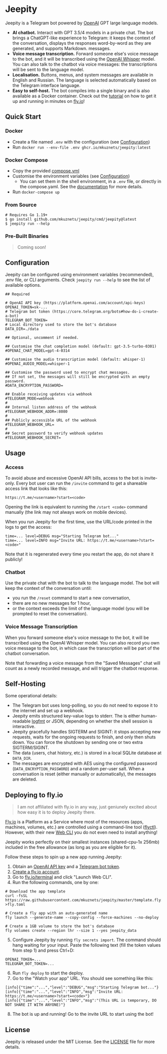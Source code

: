 # Jeepity

Jeepity is a Telegram bot powered by [OpenAI](https://openai.com) GPT large language models.

* **AI chatbot.** Interact with GPT 3.5/4 models in a private chat. The bot brings a ChatGPT-like experience to
  Telegram: it keeps
  the context of the conversation, displays the responses word-by-word as they are generated, and supports Markdown.
  messages.
* **Voice message transcription.** Forward someone else's voice message to the bot, and it will be transcribed using
  the [OpenAI Whisper](https://openai.com/research/whisper) model.
  You can also talk to the chatbot via voice messages: the transcriptions will be sent to the language model.
* **Localisation.** Buttons, menus, and system messages are available in English and Russian. The language is
  selected automatically based on the Telegram interface language.
* **Easy to self-host.** The bot compiles into a single binary and is also available as a Docker
  container. Check out the [tutorial](#deploying-to-flyio) on how to get it up and running in minutes
  on [fly.io](https://fly.io)!

## Quick Start

### Docker

* Create a file named `.env` with the configuration (see [Configuration](#configuration))
* Run `docker run --env-file .env ghcr.io/mkuznets/jeepity:latest`

### Docker Compose

* Copy the provided [compose.yml](compose.yaml)
* Customise the environment variables (see [Configuration](#configuration))
    * You can set them in the shell environment, in a `.env` file, or directly in the compose.yaml. See
      the [documentation](https://docs.docker.com/compose/environment-variables/set-environment-variables/) for more
      details.
* Run `docker-compose up`

### From Source

```shell
# Requires Go 1.19+
$ go install github.com/mkuznets/jeepity/cmd/jeepity@latest
$ jeepity run --help
```

### Pre-Built Binaries

> Coming soon!

## Configuration

Jeepity can be configured using environment variables
(recommended), .env file, or CLI arguments.
Check `jeepity run --help` to see the list of available options.

```dotenv
## Required

# OpenAI API key (https://platform.openai.com/account/api-keys)
OPENAI_TOKEN=sk-...
# Telegram bot token (https://core.telegram.org/bots#how-do-i-create-a-bot)
TELEGRAM_BOT_TOKEN=
# Local directory used to store the bot's database
DATA_DIR=./data

## Optional, uncomment if needed.

## Customise the chat completion model (default: gpt-3.5-turbo-0301)
#OPENAI_CHAT_MODEL=gpt-4-0314

## Customise the audio transcription model (default: whisper-1)
#OPENAI_AUDIO_MODEL=whisper-1

## Customise the password used to encrypt chat messages.
## If not set, the messages will still be encrypted with an empty password.
#DATA_ENCRYPTION_PASSWORD=

## Enable receiving updates via webhook
#TELEGRAM_MODE=webhook
#
## Internal listen address of the webhook
#TELEGRAM_WEBHOOK_ADDR=:8080
#
## Publicly accessible URL of the webhook
#TELEGRAM_WEBHOOK_URL=
#
## Secret password to verify webhook updates
#TELEGRAM_WEBHOOK_SECRET=
```

## Usage

### Access

To avoid abuse and excessive OpenAI API bills, access to the bot is invite-only. Every bot user can run the `/invite`
command to get a shareable access link that looks like this:

```
https://t.me/<username>?start=<code>
```

Opening the link is equivalent to running the `/start <code>` command manually (the link may not always work on
mobile devices).

When you run Jeepity for the first time, use the URL/code printed in the logs to get the access:

```
time=... level=DEBUG msg="Starting Telegram bot..."
time=... level=INFO msg="Invite URL: https://t.me/<username>?start=<code>"
```

Note that it is regenerated every time you restart the app, do not share it publicly!

### Chatbot

Use the private chat with the bot to talk to the language model. The bot will keep the context of the conversation
until:

* you run the `/reset` command to start a new conversation,
* there are no new messages for 1 hour,
* or the context exceeds the limit of the language model (you will be prompted to reset the conversation).

### Voice Message Transcription

When you forward someone else's voice message to the bot, it will be transcribed using the OpenAI Whisper model. You can
also record you own voice message to the bot, in which case the transcription will be part of the chatbot conversation.

Note that forwarding a voice message from the "Saved Messages" chat will count as a newly recorded message, and will
trigger the chatbot response.

## Self-Hosting

Some operational details:

* The Telegram bot uses long-polling, so you do not need to expose it to the internet and set up a webhook.
* Jeepity emits structured key-value logs to stderr. The is either human-readable [logfmt](https://brandur.org/logfmt)
  or JSON, depending on whether the shell session is interactive.
* Jeepity gracefully handles SIGTERM and SIGINT: it stops accepting new requests, waits for the ongoing requests to
  finish, and only then shuts down. You can force the shutdown by sending one or two extra SIGTERM/SIGINT.
* The data (users, chat history, etc.) is stored in a local SQLite database at `DATA_DIR`.
* The messages are encrypted with AES using the configured password (`DATA_ENCRYPTION_PASSWORD`) and a
  random per-user salt. When a conversation is reset (either manually or automatically), the messages are deleted.

## Deploying to fly.io

> I am not affiliated with fly.io in any way, just geniunely excited about how easy it is to deploy Jeepity there.

[Fly.io](https://fly.io) is a Platform as a Service where most of the resources (apps, machines, volumes, etc.) are
controlled using a command-line tool ([flyctl](https://fly.io/docs/flyctl)).
However, with their new [Web CLI](https://community.fly.io/t/introducing-fly-io-terminal/10464) you do not even need to
install anything!

Jeepity works perfectly on their smallest instances (shared-cpu-1x 256mb) included in the free allowance (as long as you
are eligible for it).

Follow these steps to spin up a new app running Jeepity:

1. Obtain an [OpenAI API key](https://platform.openai.com/account/api-keys) and
   a [Telegram bot token](https://core.telegram.org/bots#how-do-i-create-a-bot).
2. [Create a fly.io account](https://fly.io/app/sign-up).
3. Go to [fly.io/terminal](https://fly.io/terminal) and click "Launch Web CLI".
4. Run the following commands, one by one:

```shell
# Download the app template
curl -fsSL https://raw.githubusercontent.com/mkuznets/jeepity/master/template.fly.toml >fly.toml

# Create a fly app with an auto-generated name
fly launch --generate-name --copy-config --force-machines --no-deploy

# Create a 1GB volume to store the bot's database
fly volumes create --region lhr --size 1 --yes jeepity_data
```

5. Configure Jeepity by running `fly secrets import`. The command should hang waiting for your input. Paste the
   following text (fill the token values from step 1) and press Ctrl+D:

```dotenv
OPENAI_TOKEN=...
TELEGRAM_BOT_TOKEN=...
```

6. Run `fly deploy` to start the deploy.
7. Go to the "Watch your app" URL. You should see something like this:

```dotenv
[info]{"time":"...","level":"DEBUG","msg":"Starting Telegram bot..."}
[info]{"time":"...","level":"INFO","msg":"Invite URL: https://t.me/<username>?start=<code>"}
[info]{"time":"...","level":"INFO","msg":"(This URL is temporary, DO NOT SHARE IT WITH ANYONE)"}
```

8. The bot is up and running! Go to the invite URL to start using the bot!

## License

Jeepity is released under the MIT License. See the [LICENSE](LICENSE) file for more details.
